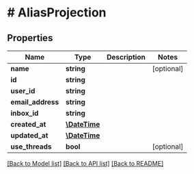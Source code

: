 # # AliasProjection

## Properties

Name | Type | Description | Notes
------------ | ------------- | ------------- | -------------
**name** | **string** |  | [optional]
**id** | **string** |  |
**user_id** | **string** |  |
**email_address** | **string** |  |
**inbox_id** | **string** |  |
**created_at** | [**\DateTime**](\DateTime) |  |
**updated_at** | [**\DateTime**](\DateTime) |  |
**use_threads** | **bool** |  | [optional]

[[Back to Model list]](../../README#models) [[Back to API list]](../../README#endpoints) [[Back to README]](../../README)
